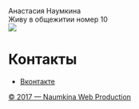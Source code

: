 <!DOCTYPE html> 
<html> 
<head> 
<meta charset="utf-8"> 
<title>Анастасия Наумкина</title> 
<link rel= "stylesheet" href= "style.css"> 
</head> 
<body> 
<div class="name"> 
<div>Анастасия Наумкина</div> 
</div> 
<div class="content"> 
Живу в общежитии номер 10 
<div class= "img_r"> 
<img src="R6ZdVINA-zw.jpg"> 
</div> 
</div> 
<div class="menu"> 
<h1>Контакты</h1> 
<ul> 
<li><p><a href="https://vk.com/supernaum">Вконтакте</a></p></li> 
</ul> 
</div> 
<div class="footer"> 
<p><a href = "https://vk.com/id66327427">&copy; 2017 — Naumkina Web Production</a></p> 
</div> 
</body> 
</html>

